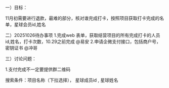 一）目标：

11月初需要进行退款，最难的部分，核对谁完成打卡，按照项目获取打卡完成的名单，星球会员id,姓名


二）20251026待办事项
1.完成web 表单，获取结营项目的所有完成打卡的人员id,姓名，打卡次数，10.29之前完成 @易安
2.申请企微支付接口，包括商户号，密钥证书 @冲哥

三）讨论问题：

1.支付完成不一定要提供群二维码

搜索条件：项目名称（下拉选择）， 星球成员id , 星球姓名